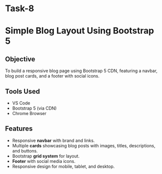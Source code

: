 # Task-8
# Simple Blog Layout Using Bootstrap 5

## Objective
To build a responsive blog page using Bootstrap 5 CDN, featuring a navbar, blog post cards, and a footer with social icons.

## Tools Used
- VS Code
- Bootstrap 5 (via CDN)
- Chrome Browser

## Features
- Responsive **navbar** with brand and links.
- Multiple **cards** showcasing blog posts with images, titles, descriptions, and buttons.
- Bootstrap **grid system** for layout.
- **Footer** with social media icons.
- Responsive design for mobile, tablet, and desktop.

